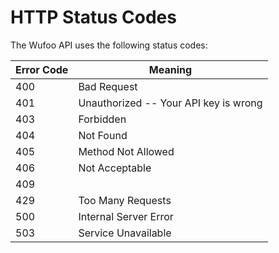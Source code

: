 # HTTP Status Codes

The Wufoo API uses the following status codes:

Error Code | Meaning
---------- | -------
400 | Bad Request
401 | Unauthorized -- Your API key is wrong
403 | Forbidden 
404 | Not Found 
405 | Method Not Allowed 
406 | Not Acceptable 
409 |
429 | Too Many Requests 
500 | Internal Server Error 
503 | Service Unavailable 
